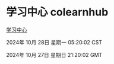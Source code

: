 # 学习中心 colearnhub
[学习中心](http://219.139.197.74:56308/colearnhub/)

2024年 10月 28日 星期一 05:20:02 CST

2024年 10月 27日 星期日 21:20:02 GMT
